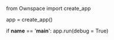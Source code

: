 from Ownspace import create_app

app = create_app()

if __name__ == '__main__':
	app.run(debug = True)
	
